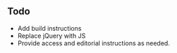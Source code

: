 ## Todo

- Add build instructions
- Replace jQuery with JS
- Provide access and editorial instructions as needed.